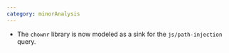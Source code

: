 ```yaml
---
category: minorAnalysis
---
```

* The `chownr` library is now modeled as a sink for the `js/path-injection` query.
